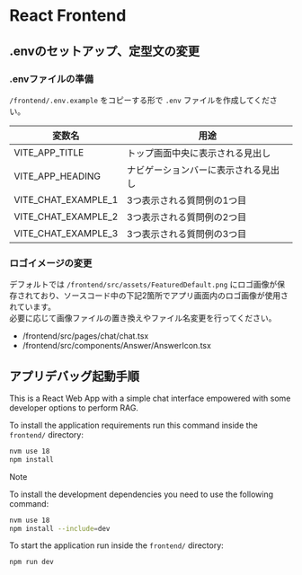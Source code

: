 # React Frontend

## .envのセットアップ、定型文の変更

### .envファイルの準備

`/frontend/.env.example` をコピーする形で `.env` ファイルを作成してください。

| 変数名 | 用途 |
| --- | --- |
| VITE_APP_TITLE | トップ画面中央に表示される見出し |
| VITE_APP_HEADING | ナビゲーションバーに表示される見出し |
| VITE_CHAT_EXAMPLE_1 | 3つ表示される質問例の1つ目 |
| VITE_CHAT_EXAMPLE_2 | 3つ表示される質問例の2つ目 |
| VITE_CHAT_EXAMPLE_3 | 3つ表示される質問例の3つ目 |

### ロゴイメージの変更

デフォルトでは `/frontend/src/assets/FeaturedDefault.png` にロゴ画像が保存されており、ソースコード中の下記2箇所でアプリ画面内のロゴ画像が使用されています。  
必要に応じて画像ファイルの置き換えやファイル名変更を行ってください。

- /frontend/src/pages/chat/chat.tsx
- /frontend/src/components/Answer/AnswerIcon.tsx

## アプリデバッグ起動手順

This is a React Web App with a simple chat interface empowered with some developer options to perform RAG.

To install the application requirements run this command inside the `frontend/` directory:

```bash
nvm use 18
npm install
```

> [!NOTE]
> To install the development dependencies you need to use the following command:
>
> ```bash
> nvm use 18
> npm install --include=dev
> ```
>

To start the application run inside the `frontend/` directory:

```bash
npm run dev
```
